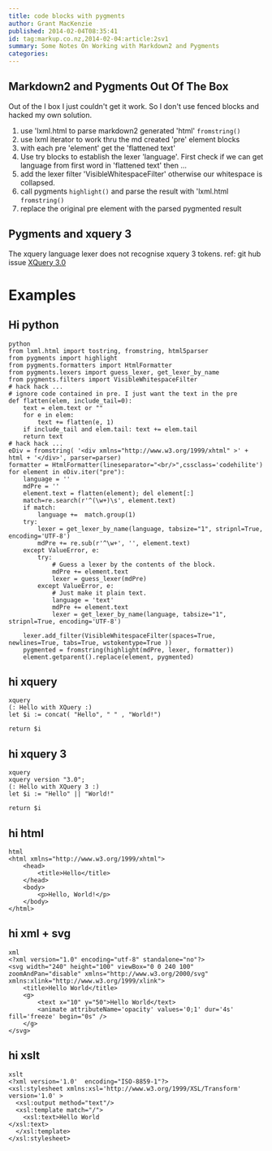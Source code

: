 ```yaml
---
title: code blocks with pygments
author: Grant MacKenzie
published: 2014-02-04T08:35:41
id: tag:markup.co.nz,2014-02-04:article:2sv1
summary: Some Notes On Working with Markdown2 and Pygments
categories:
---
```


Markdown2 and Pygments Out Of The Box
-------------------------------------

Out of the I box I just couldn't get it work.
So I don't use fenced blocks and hacked my own solution.

1. use 'lxml.html to parse markdown2 generated 'html' ```fromstring()```
2. use lxml iterator to work thru the md created 'pre' element blocks
3. with each pre 'element' get the 'flattened text'
4. Use try blocks to establish the lexer 'language'. First check if we can get
language from first word in 'flattened text' then ...
5. add the lexer filter 'VisibleWhitespaceFilter' otherwise our
whitespace is collapsed.
6. call pygments ```highlight()``` and parse the result with 'lxml.html ```fromstring()```
7. replace the original pre element with the parsed pygmented result

Pygments and xquery 3
-----------------------

The xquery language lexer does not recognise xquery 3 tokens.
ref: git hub issue [XQuery 3.0](https://github.com/spig/pygments-xquery-lexer/issues/1)


Examples
========


Hi python
---------

    python
    from lxml.html import tostring, fromstring, html5parser
    from pygments import highlight
    from pygments.formatters import HtmlFormatter
    from pygments.lexers import guess_lexer, get_lexer_by_name
    from pygments.filters import VisibleWhitespaceFilter
    # hack hack ...
    # ignore code contained in pre. I just want the text in the pre
    def flatten(elem, include_tail=0):
        text = elem.text or ""
        for e in elem:
            text += flatten(e, 1)
        if include_tail and elem.tail: text += elem.tail
        return text
    # hack hack ...
    eDiv = fromstring( '<div xmlns="http://www.w3.org/1999/xhtml" >' + html + '</div>', parser=parser)
    formatter = HtmlFormatter(lineseparator="<br/>",cssclass='codehilite')
    for element in eDiv.iter("pre"):
        language = ''
        mdPre = ''
        element.text = flatten(element); del element[:]
        match=re.search(r'^(\w+)\s', element.text)
        if match:
            language +=  match.group(1)
        try:
            lexer = get_lexer_by_name(language, tabsize="1", stripnl=True, encoding='UTF-8')
            mdPre += re.sub(r'^\w+', '', element.text)
        except ValueError, e:
            try:
                # Guess a lexer by the contents of the block.
                mdPre += element.text
                lexer = guess_lexer(mdPre)
            except ValueError, e:
                # Just make it plain text.
                language = 'text'
                mdPre += element.text
                lexer = get_lexer_by_name(language, tabsize="1", stripnl=True, encoding='UTF-8')

        lexer.add_filter(VisibleWhitespaceFilter(spaces=True, newlines=True, tabs=True, wstokentype=True ))
        pygmented = fromstring(highlight(mdPre, lexer, formatter))
        element.getparent().replace(element, pygmented)



hi xquery
---------

    xquery
    (: Hello with XQuery :)
    let $i := concat( "Hello", " " , "World!")

    return $i



hi xquery 3
-----------

    xquery
    xquery version "3.0";
    (: Hello with XQuery 3 :)
    let $i := "Hello" || "World!"

    return $i


hi html
------

    html
    <html xmlns="http://www.w3.org/1999/xhtml">
        <head>
            <title>Hello</title>
        </head>
        <body>
            <p>Hello, World!</p>
        </body>
    </html>

hi xml + svg
------

    xml
    <?xml version="1.0" encoding="utf-8" standalone="no"?>
    <svg width="240" height="100" viewBox="0 0 240 100" zoomAndPan="disable" xmlns="http://www.w3.org/2000/svg" xmlns:xlink="http://www.w3.org/1999/xlink">
        <title>Hello World</title>
        <g>
            <text x="10" y="50">Hello World</text>
            <animate attributeName='opacity' values='0;1' dur='4s' fill='freeze' begin="0s" />
        </g>
    </svg>


hi xslt
------

    xslt
    <?xml version='1.0'  encoding="ISO-8859-1"?>
    <xsl:stylesheet xmlns:xsl='http://www.w3.org/1999/XSL/Transform' version='1.0' >
      <xsl:output method="text"/>
      <xsl:template match="/">
        <xsl:text>Hello World
    </xsl:text>
      </xsl:template>
    </xsl:stylesheet>
